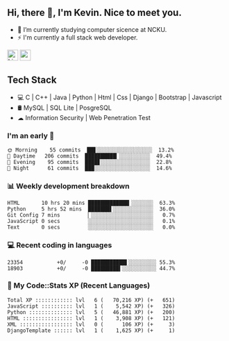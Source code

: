 ## Hi, there 👋, I'm Kevin. Nice to meet you.

- 🌱 I’m currently studying computer sicence at NCKU.
- ⚡ I'm currently a full stack web developer.

<a href="https://www.linkedin.com/in/kevin12686/"><img alt="LinkedIn" src="https://img.shields.io/badge/linkedin%20-%230077B5.svg?&style=for-the-badge&logo=linkedin&logoColor=white" height=25></a>
<a href="https://www.instagram.com/kevin12686/"><img src="https://img.shields.io/badge/instagram-3f729b?&style=for-the-badge&logo=instagram&logoColor=white" height=25></a>

## Tech Stack

* 💻 C | C++ | Java | Python | Html | Css | Django | Bootstrap | Javascript
* 🛢️ MySQL | SQL Lite | PosgreSQL
* ☁ Information Security | Web Penetration Test

### I'm an early 🐤

<!-- early_bird start -->

```text
🌞 Morning    55 commits  ██▊░░░░░░░░░░░░░░░░░░  13.2%
🌆 Daytime   206 commits  ██████████▎░░░░░░░░░░  49.4%
🌃 Evening    95 commits  ████▊░░░░░░░░░░░░░░░░  22.8%
🌙 Night      61 commits  ███░░░░░░░░░░░░░░░░░░  14.6%
```

<!-- early_bird end -->

### 📊 Weekly development breakdown

<!-- code_time start -->

```text
HTML       10 hrs 20 mins █████████████▎░░░░░░░  63.3%
Python     5 hrs 52 mins  ███████▌░░░░░░░░░░░░░  36.0%
Git Config 7 mins         ▏░░░░░░░░░░░░░░░░░░░░   0.7%
JavaScript 0 secs         ░░░░░░░░░░░░░░░░░░░░░   0.1%
Text       0 secs         ░░░░░░░░░░░░░░░░░░░░░   0.0%
```

<!-- code_time end -->

### 💻 Recent coding in languages

<!-- code_diff start -->

```text
23354           +0/     -0 ███████████▌░░░░░░░░░ 55.3%
18903           +0/     -0 █████████▍░░░░░░░░░░░ 44.7%
```

<!-- code_diff end -->

### 🧰 My Code::Stats XP (Recent Languages)

<!-- codestats start -->

```text
Total XP :::::::::::: lvl   6 (   70,216 XP) (+   651)
JavaScript :::::::::: lvl   1 (    5,542 XP) (+   326)
Python :::::::::::::: lvl   5 (   46,881 XP) (+   200)
HTML :::::::::::::::: lvl   1 (    3,908 XP) (+   121)
XML ::::::::::::::::: lvl   0 (      106 XP) (+     3)
DjangoTemplate :::::: lvl   1 (    1,625 XP) (+     1)
```

<!-- codestats end -->
